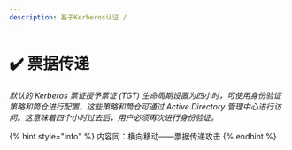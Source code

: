 ```yaml
---
description: 基于Kerberos认证 /
---
```


# ✔️ 票据传递



_默认的 Kerberos 票证授予票证 (TGT) 生命周期设置为四小时，可使用身份验证策略和筒仓进行配置，这些策略和筒仓可通过 Active Directory 管理中心进行访问。这意味着四个小时过去后，用户必须再次进行身份验证。_

{% hint style="info" %}
内容同：横向移动——票据传递攻击
{% endhint %}

